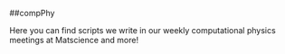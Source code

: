 ##compPhy

Here you can find scripts we write in our weekly computational physics meetings at Matscience and more!









